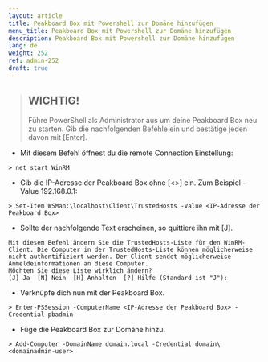 ```yaml
---
layout: article
title: Peakboard Box mit Powershell zur Domäne hinzufügen
menu_title: Peakboard Box mit Powershell zur Domäne hinzufügen
description: Peakboard Box mit Powershell zur Domäne hinzufügen
lang: de
weight: 252
ref: admin-252
draft: true
---
```


> ## WICHTIG!
>
> Führe PowerShell als Administrator aus um deine Peakboard Box neu zu starten. Gib die
nachfolgenden Befehle ein und bestätige jeden davon mit [Enter].


* Mit diesem Befehl öffnest du die remote Connection Einstellung:
```
> net start WinRM
```
* Gib die IP-Adresse der Peakboard Box ohne [&lt;&gt;] ein. Zum Beispiel -Value 192.168.0.1:
```
> Set-Item WSMan:\localhost\Client\TrustedHosts -Value <IP-Adresse der Peakboard Box>
```
* Sollte der nachfolgende Text erscheinen, so quittiere ihn mit [J].
```
Mit diesem Befehl ändern Sie die TrustedHosts-Liste für den WinRM-Client. Die Computer in der TrustedHosts-Liste können möglicherweise nicht authentifiziert werden. Der Client sendet möglicherweise Anmeldeinformationen an diese Computer.
Möchten Sie diese Liste wirklich ändern?
[J] Ja  [N] Nein  [H] Anhalten  [?] Hilfe (Standard ist "J"): 
```

* Verknüpfe dich nun mit der Peakboard Box.
```
> Enter-PSSession -ComputerName <IP-Adresse der Peakboard Box> -Credential pbadmin
```
* Füge die Peakboard Box zur Domäne hinzu.
```
> Add-Computer -DomainName domain.local -Credential domain\<domainadmin-user>
```
